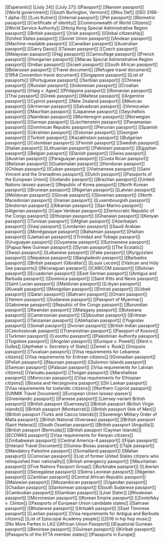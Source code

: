 [[Esperanto]]
[[July 24]]
[[July 27]]
[[Passport]]
[[Nansen passport]]
[[World government]]
[[South Burlington, Vermont]]
[[Mos Def]]
[[ISO 3166-1 alpha-3]]
[[Luis Kutner]]
[[Internal passport]]
[[Pet passport]]
[[Biometric passport]]
[[Certificate of identity]]
[[Commonwealth of World Citizens]]
[[World Service Authority]]
[[Hong Kong Special Administrative Region passport]]
[[British passport]]
[[Irish passport]]
[[Global citizenship]]
[[United States passport]]
[[Soviet Union passport]]
[[Andean passport]]
[[Machine-readable passport]]
[[Canadian passport]]
[[Australian passport]]
[[Garry Davis]]
[[Taiwan passport]]
[[Czech passport]]
[[Malaysian passport]]
[[Hajj passport]]
[[Camouflage passport]]
[[French passport]]
[[Hungarian passport]]
[[Macau Special Administrative Region passport]]
[[Indian passport]]
[[Israeli passport]]
[[South African passport]]
[[Belarusian passport]]
[[Travel document]]
[[Refugee travel document]]
[[1954 Convention travel document]]
[[Singapore passport]]
[[List of passports]]
[[Portuguese passport]]
[[Serbian passport]]
[[Chinese passport]]
[[Russian passport]]
[[Indonesian passport]]
[[Croatian passport]]
[[Haig v. Agee]]
[[Philippine passport]]
[[Romanian passport]]
[[Thai passport]]
[[Greek passport]]
[[Maltese passport]]
[[Argentine passport]]
[[Cypriot passport]]
[[New Zealand passport]]
[[Mexican passport]]
[[Armenian passport]]
[[Salvadoran passport]]
[[Venezuelan passport]]
[[Mauritian passport]]
[[Japanese passport]]
[[Seychellois passport]]
[[Namibian passport]]
[[Montenegrin passport]]
[[Norwegian passport]]
[[German passport]]
[[Liechtenstein passport]]
[[Panamanian passport]]
[[Dominican Republic passport]]
[[Peruvian passport]]
[[Spanish passport]]
[[Ukrainian passport]]
[[Estonian passport]]
[[Georgian passport]]
[[Turkish passport]]
[[Kazakhstani passport]]
[[Bulgarian passport]]
[[Colombian passport]]
[[Finnish passport]]
[[Swedish passport]]
[[Italian passport]]
[[Lithuanian passport]]
[[Pakistani passport]]
[[Egyptian passport]]
[[Belgian passport]]
[[Danish passport]]
[[Swiss passport]]
[[Austrian passport]]
[[Paraguayan passport]]
[[Costa Rican passport]]
[[Belizean passport]]
[[Guatemalan passport]]
[[Honduran passport]]
[[Chilean passport]]
[[Cuban passport]]
[[Vietnamese passport]]
[[Saint Vincent and the Grenadines passport]]
[[Dutch passport]]
[[Passports of the European Union]]
[[Icelandic passport]]
[[Brazilian passport]]
[[United Nations laissez-passer]]
[[Republic of Korea passport]]
[[North Korean passport]]
[[Bruneian passport]]
[[Nigerian passport]]
[[Latvian passport]]
[[Moldovan passport]]
[[Slovak passport]]
[[Slovenian passport]]
[[North Macedonian passport]]
[[Iranian passport]]
[[Luxembourgish passport]]
[[Andorran passport]]
[[Albanian passport]]
[[San Marino passport]]
[[Algerian passport]]
[[Cape Verdean passport]]
[[Democratic Republic of the Congo passport]]
[[Ethiopian passport]]
[[Ghanaian passport]]
[[Kenyan passport]]
[[Tunisian passport]]
[[Afghan passport]]
[[Azerbaijani passport]]
[[Iraqi passport]]
[[Jordanian passport]]
[[Saudi Arabian passport]]
[[Monégasque passport]]
[[Bahamian passport]]
[[Haitian passport]]
[[Jamaican passport]]
[[Trinidad and Tobago passport]]
[[Uruguayan passport]]
[[Guyanese passport]]
[[Surinamese passport]]
[[Papua New Guinean passport]]
[[Syrian passport]]
[[The Ecstatic]]
[[Swazi passport]]
[[Lebanese passport]]
[[Fake passport]]
[[Kyrgyzstani passport]]
[[Nepalese passport]]
[[Bangladeshi passport]]
[[Barbados passport]]
[[British passport (Gibraltar)]]
[[Louis Lecoin]]
[[Vatican and Holy See passports]]
[[Nicaraguan passport]]
[[CARICOM passport]]
[[Bolivian passport]]
[[Ecuadorian passport]]
[[East German passport]]
[[Antigua and Barbuda passport]]
[[Dominica passport]]
[[Saint Kitts and Nevis passport]]
[[Saint Lucian passport]]
[[Maldivian passport]]
[[Libyan passport]]
[[Kuwaiti passport]]
[[Mongolian passport]]
[[Emirati passport]]
[[Uzbek passport]]
[[Qatari passport]]
[[Bahraini passport]]
[[Omani passport]]
[[Yemeni passport]]
[[Sudanese passport]]
[[Passport of Myanmar]]
[[Gabonese passport]]
[[Republic of the Congo passport]]
[[Burundian passport]]
[[Rwandan passport]]
[[Malagasy passport]]
[[Botswana passport]]
[[Cameroonian passport]]
[[Djiboutian passport]]
[[Eritrean passport]]
[[Tanzanian passport]]
[[Abkhazian passport]]
[[Yugoslav passport]]
[[Somali passport]]
[[Ivorian passport]]
[[British Indian passport]]
[[Czechoslovak passport]]
[[Transnistrian passport]]
[[Passport of Kosovo]]
[[Turkmen passport]]
[[Lesotho passport]]
[[Palestinian Authority passport]]
[[Togolese passport]]
[[Angolan passport]]
[[Eunique v. Powell]]
[[Kent v. Dulles]]
[[Aptheker v. Secretary of State]]
[[Zemel v. Rusk]]
[[Iroquois passport]]
[[Tuvaluan passport]]
[[Visa requirements for Lebanese citizens]]
[[Visa requirements for Eritrean citizens]]
[[Grenadian passport]]
[[Polish passport]]
[[Nauruan passport]]
[[Solomon Islands passport]]
[[Samoan passport]]
[[Palauan passport]]
[[Visa requirements for Latvian citizens]]
[[Vanuatu passport]]
[[Tongan passport]]
[[Marshallese passport]]
[[Moroccan passport]]
[[Visa requirements for Ethiopian citizens]]
[[Bosnia and Herzegovina passport]]
[[Sri Lankan passport]]
[[Visa requirements for Icelandic citizens]]
[[Northern Cypriot passport]]
[[UNMIK Travel Document]]
[[European Union laissez-passer]]
[[Greenlandic passport]]
[[Faroese passport]]
[[Jersey-variant British passport]]
[[British passport (Guernsey)]]
[[British passport (British Virgin Islands)]]
[[British passport (Montserrat)]]
[[British passport (Isle of Man)]]
[[British passport (Turks and Caicos Islands)]]
[[Sovereign Military Order of Malta passport]]
[[British National (Overseas) passport]]
[[British passport (Saint Helena)]]
[[South Ossetian passport]]
[[British passport (Anguilla)]]
[[British passport (Bermuda)]]
[[British passport (Cayman Islands)]]
[[ECOWAS passport]]
[[Visa requirements for Kenyan citizens]]
[[Zimbabwean passport]]
[[Central America-4 passport]]
[[Fijian passport]]
[[Interpol Travel Document]]
[[Guinea-Bissau passport]]
[[Tajik passport]]
[[Mandatory Palestine passport]]
[[Somaliland passport]]
[[Malian passport]]
[[Comorian passport]]
[[List of former United States citizens who relinquished their nationality]]
[[British emergency passport]]
[[Mauritanian passport]]
[[Five Nations Passport Group]]
[[Burkinabe passport]]
[[Liberian passport]]
[[Senegalese passport]]
[[Sierra Leonean passport]]
[[Nigerien passport]]
[[Zambian passport]]
[[Central African Republic passport]]
[[Malawian passport]]
[[Mozambican passport]]
[[Ugandan passport]]
[[Chadian passport]]
[[Santomean passport]]
[[South Sudanese passport]]
[[Cambodian passport]]
[[Gambian passport]]
[[Joel Slater]]
[[Rhodesian passport]]
[[Micronesian passport]]
[[Korean Empire passport]]
[[Zivotofsky v. Clinton]]
[[Passports of European Union candidate states]]
[[Sahrawi passport]]
[[Bhutanese passport]]
[[Artsakh passport]]
[[East Timorese passport]]
[[Laotian passport]]
[[Visa requirements for Antigua and Barbuda citizens]]
[[List of Episcopal Academy people]]
[[2016 in hip hop music]]
[[No More Parties in LA]]
[[African Union Passport]]
[[Equatorial Guinean passport]]
[[Beninese passport]]
[[Guinean passport]]
[[Kiribati passport]]
[[Passports of the EFTA member states]]
[[Passports in Europe]]
